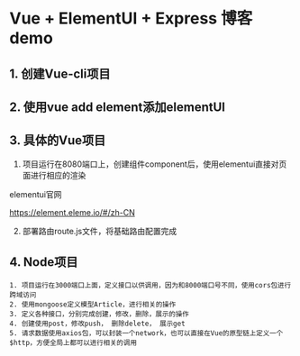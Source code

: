 # Vue + ElementUI + Express 博客demo

## 1. 创建Vue-cli项目

## 2. 使用vue add element添加elementUI

## 3. 具体的Vue项目

1. 项目运行在8080端口上，创建组件component后，使用elementui直接对页面进行相应的渲染

elementui官网

https://element.eleme.io/#/zh-CN

2. 部署路由route.js文件，将基础路由配置完成

## 4. Node项目

	1. 项目运行在3000端口上面，定义接口以供调用，因为和8000端口号不同，使用cors包进行跨域访问
 	2. 使用mongoose定义模型Article，进行相关的操作
 	3. 定义各种接口，分别完成创建，修改，删除，展示的操作
 	4. 创建使用post，修改push， 删除delete， 展示get
 	5. 请求数据使用axios包，可以封装一个network，也可以直接在Vue的原型链上定义一个$http，方便全局上都可以进行相关的调用